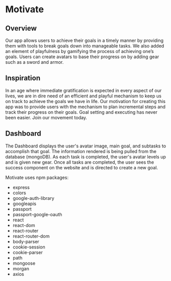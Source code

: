 # Motivate

## Overview
Our app allows users to achieve their goals in a timely manner by providing them with tools to break goals down into manageable tasks. We also added an element of playfulness by gamifying the process of achieving one’s goals. Users can create avatars to base their progress on by adding gear such as a sword and armor. 

## Inspiration
In an age where immediate gratification is expected in every aspect of our lives, we are in dire need of an efficient and playful mechanism to keep us on track to achieve the goals we have in life. Our motivation for creating this app was to provide users with the mechanism to plan incremental steps and track their progress on their goals. Goal setting and executing has never been easier. Join our movement today.

## Dashboard
The Dashboard displays the user's avatar image, main goal, and subtasks to accomplish that goal. The information rendered is being pulled from the database (mongoDB). As each task is completed, the user's avatar levels up and is given new gear. Once all tasks are completed, the user sees the success component on the website and is directed to create a new goal.


Motivate uses npm packages:
* express 
* colors
* google-auth-library
* googleapis
* passport
* passport-google-oauth
* react
* react-dom
* react-router
* react-router-dom
* body-parser
* cookie-session
* cookie-parser
* path
* mongoose
* morgan
* axios

